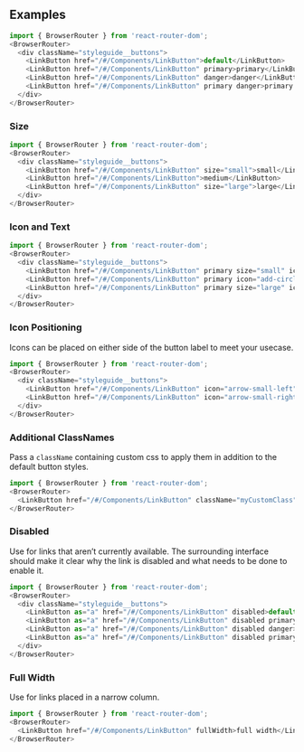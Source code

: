 ## Examples

```js
import { BrowserRouter } from 'react-router-dom';
<BrowserRouter>
  <div className="styleguide__buttons">
    <LinkButton href="/#/Components/LinkButton">default</LinkButton>
    <LinkButton href="/#/Components/LinkButton" primary>primary</LinkButton>
    <LinkButton href="/#/Components/LinkButton" danger>danger</LinkButton>
    <LinkButton href="/#/Components/LinkButton" primary danger>primary danger</LinkButton>
  </div>
</BrowserRouter>
```

### Size

```js
import { BrowserRouter } from 'react-router-dom';
<BrowserRouter>
  <div className="styleguide__buttons">
    <LinkButton href="/#/Components/LinkButton" size="small">small</LinkButton>
    <LinkButton href="/#/Components/LinkButton">medium</LinkButton>
    <LinkButton href="/#/Components/LinkButton" size="large">large</LinkButton>
  </div>
</BrowserRouter>
```

### Icon and Text

```js
import { BrowserRouter } from 'react-router-dom';
<BrowserRouter>
  <div className="styleguide__buttons">
    <LinkButton href="/#/Components/LinkButton" primary size="small" icon="add-circle">small</LinkButton>
    <LinkButton href="/#/Components/LinkButton" primary icon="add-circle">medium</LinkButton>
    <LinkButton href="/#/Components/LinkButton" primary size="large" icon="add-circle">large</LinkButton>
  </div>
</BrowserRouter>
```

### Icon Positioning

Icons can be placed on either side of the button label to meet your usecase.

```js
import { BrowserRouter } from 'react-router-dom';
<BrowserRouter>
  <div className="styleguide__buttons">
    <LinkButton href="/#/Components/LinkButton" icon="arrow-small-left">prev</LinkButton>
    <LinkButton href="/#/Components/LinkButton" icon="arrow-small-right" iconAfterText>next</LinkButton>
  </div>
</BrowserRouter>
```

### Additional ClassNames

Pass a `className` containing custom css to apply them in addition to the default button styles.

```js
import { BrowserRouter } from 'react-router-dom';
<BrowserRouter>
  <LinkButton href="/#/Components/LinkButton" className="myCustomClass">my button</LinkButton>
</BrowserRouter>
```

### Disabled

Use for links that aren’t currently available. The surrounding interface should make it clear why the link is disabled and what needs to be done to enable it.

```js
import { BrowserRouter } from 'react-router-dom';
<BrowserRouter>
  <div className="styleguide__buttons">
    <LinkButton as="a" href="/#/Components/LinkButton" disabled>default</LinkButton>
    <LinkButton as="a" href="/#/Components/LinkButton" disabled primary>primary</LinkButton>
    <LinkButton as="a" href="/#/Components/LinkButton" disabled danger>danger</LinkButton>
    <LinkButton as="a" href="/#/Components/LinkButton" disabled primary danger>primary danger</LinkButton>
  </div>
</BrowserRouter>
```

### Full Width

Use for links placed in a narrow column.

```js
import { BrowserRouter } from 'react-router-dom';
<BrowserRouter>
  <LinkButton href="/#/Components/LinkButton" fullWidth>full width</LinkButton>
</BrowserRouter>

```
